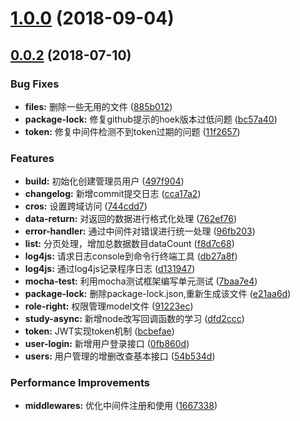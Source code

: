 <a name="1.0.0"></a>
# [1.0.0](https://github.com/morehao/express-restfulApi/compare/v0.0.2...v1.0.0) (2018-09-04)



<a name="0.0.2"></a>
## [0.0.2](https://github.com/morehao/express-restfulApi/compare/v0.0.1...v0.0.2) (2018-07-10)


### Bug Fixes

* **files:** 删除一些无用的文件 ([885b012](https://github.com/morehao/express-restfulApi/commit/885b012))
* **package-lock:** 修复github提示的hoek版本过低问题 ([bc57a40](https://github.com/morehao/express-restfulApi/commit/bc57a40))
* **token:** 修复中间件检测不到token过期的问题 ([11f2657](https://github.com/morehao/express-restfulApi/commit/11f2657))


### Features

* **build:** 初始化创建管理员用户 ([497f904](https://github.com/morehao/express-restfulApi/commit/497f904))
* **changelog:** 新增commit提交日志 ([cca17a2](https://github.com/morehao/express-restfulApi/commit/cca17a2))
* **cros:** 设置跨域访问 ([744cdd7](https://github.com/morehao/express-restfulApi/commit/744cdd7))
* **data-return:** 对返回的数据进行格式化处理 ([762ef76](https://github.com/morehao/express-restfulApi/commit/762ef76))
* **error-handler:** 通过中间件对错误进行统一处理 ([96fb203](https://github.com/morehao/express-restfulApi/commit/96fb203))
* **list:** 分页处理，增加总数据数目dataCount ([f8d7c68](https://github.com/morehao/express-restfulApi/commit/f8d7c68))
* **log4js:** 请求日志console到命令行终端工具 ([db27a8f](https://github.com/morehao/express-restfulApi/commit/db27a8f))
* **log4js:** 通过log4js记录程序日志 ([d131947](https://github.com/morehao/express-restfulApi/commit/d131947))
* **mocha-test:** 利用mocha测试框架编写单元测试 ([7baa7e4](https://github.com/morehao/express-restfulApi/commit/7baa7e4))
* **package-lock:** 删除package-lock.json,重新生成该文件 ([e21aa6d](https://github.com/morehao/express-restfulApi/commit/e21aa6d))
* **role-right:** 权限管理model文件 ([91223ec](https://github.com/morehao/express-restfulApi/commit/91223ec))
* **study-async:** 新增node改写回调函数的学习 ([dfd2ccc](https://github.com/morehao/express-restfulApi/commit/dfd2ccc))
* **token:** JWT实现token机制 ([bcbefae](https://github.com/morehao/express-restfulApi/commit/bcbefae))
* **user-login:** 新增用户登录接口 ([0fb860d](https://github.com/morehao/express-restfulApi/commit/0fb860d))
* **users:** 用户管理的增删改查基本接口 ([54b534d](https://github.com/morehao/express-restfulApi/commit/54b534d))


### Performance Improvements

* **middlewares:** 优化中间件注册和使用 ([1667338](https://github.com/morehao/express-restfulApi/commit/1667338))



